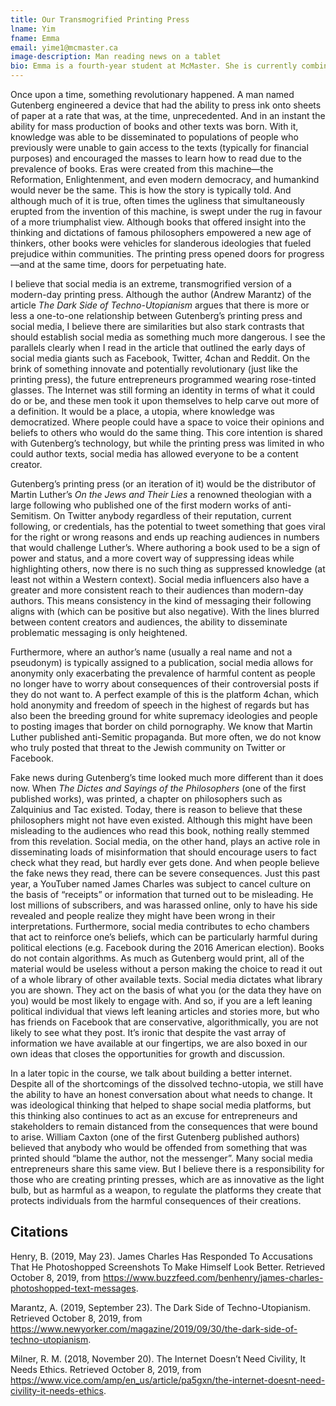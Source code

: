 ```yaml
---
title: Our Transmogrified Printing Press
lname: Yim
fname: Emma
email: yime1@mcmaster.ca
image-description: Man reading news on a tablet
bio: Emma is a fourth-year student at McMaster. She is currently combining in multimedia, and enjoys opportunities to be creative as well as learning about media production. 
---
```


Once upon a time, something revolutionary happened. A man named Gutenberg engineered a device that had the ability to press ink onto sheets of paper at a rate that was, at the time, unprecedented. And in an instant the ability for mass production of books and other texts was born. With it, knowledge was able to be disseminated to populations of people who previously were unable to gain access to the texts (typically for financial purposes) and encouraged the masses to learn how to read due to the prevalence of books. Eras were created from this machine—the Reformation, Enlightenment, and even modern democracy, and humankind would never be the same. This is how the story is typically told. And although much of it is true, often times the ugliness that simultaneously erupted from the invention of this machine, is swept under the rug in favour of a more triumphalist view. Although books that offered insight into the thinking and dictations of famous philosophers empowered a new age of thinkers, other books were vehicles for slanderous ideologies that fueled prejudice within communities. The printing press opened doors for progress—and at the same time, doors for perpetuating hate. 

I believe that social media is an extreme, transmogrified version of a modern-day printing press. Although the author (Andrew Marantz) of the article _The Dark Side of Techno-Utopianism_ argues that there is more or less a one-to-one relationship between Gutenberg’s printing press and social media, I believe there are similarities but also stark contrasts that should establish social media as something much more dangerous. I see the parallels clearly when I read in the article that outlined the early days of social media giants such as Facebook, Twitter, 4chan and Reddit. On the brink of something innovate and potentially revolutionary (just like the printing press), the future entrepreneurs programmed wearing rose-tinted glasses. The Internet was still forming an identity in terms of what it could do or be, and these men took it upon themselves to help carve out more of a definition. It would be a place, a utopia, where knowledge was democratized. Where people could have a space to voice their opinions and beliefs to others who would do the same thing. This core intention is shared with Gutenberg’s technology, but while the printing press was limited in who could author texts, social media has allowed everyone to be a content creator. 

Gutenberg’s printing press (or an iteration of it) would be the distributor of Martin Luther’s _On the Jews and Their Lies_ a renowned theologian with a large following who published one of the first modern works of anti-Semitism. On Twitter anybody regardless of their reputation, current following, or credentials, has the potential to tweet something that goes viral for the right or wrong reasons and ends up reaching audiences in numbers that would challenge Luther’s. Where authoring a book used to be a sign of power and status, and a more covert way of suppressing ideas while highlighting others, now there is no such thing as suppressed knowledge (at least not within a Western context). Social media influencers also have a greater and more consistent reach to their audiences than modern-day authors. This means consistency in the kind of messaging their following aligns with (which can be positive but also negative). With the lines blurred between content creators and audiences, the ability to disseminate problematic messaging is only heightened. 

Furthermore, where an author’s name (usually a real name and not a pseudonym) is typically assigned to a publication, social media allows for anonymity only exacerbating the prevalence of harmful content as people no longer have to worry about consequences of their controversial posts if they do not want to. A perfect example of this is the platform 4chan, which hold anonymity and freedom of speech in the highest of regards but has also been the breeding ground for white supremacy ideologies and people to posting images that border on child pornography. We know that Martin Luther published anti-Semitic propaganda. But more often, we do not know who truly posted that threat to the Jewish community on Twitter or Facebook. 

Fake news during Gutenberg’s time looked much more different than it does now. When _The Dictes and Sayings of the Philosophers_ (one of the first published works), was printed, a chapter on philosophers such as Zalquinius and Tac existed. Today, there is reason to believe that these philosophers might not have even existed. Although this might have been misleading to the audiences who read this book, nothing really stemmed from this revelation. Social media, on the other hand, plays an active role in disseminating loads of misinformation that should encourage users to fact check what they read, but hardly ever gets done. And when people believe the fake news they read, there can be severe consequences. Just this past year, a YouTuber named James Charles was subject to cancel culture on the basis of “receipts” or information that turned out to be misleading. He lost millions of subscribers, and was harassed online, only to have his side revealed and people realize they might have been wrong in their interpretations. Furthermore, social media contributes to echo chambers that act to reinforce one’s beliefs, which can be particularly harmful during political elections (e.g. Facebook during the 2016 American election). Books do not contain algorithms. As much as Gutenberg would print, all of the material would be useless without a person making the choice to read it out of a whole library of other available texts. Social media dictates what library you are shown. They act on the basis of what you (or the data they have on you) would be most likely to engage with. And so, if you are a left leaning political individual that views left leaning articles and stories more, but who has friends on Facebook that are conservative, algorithmically, you are not likely to see what they post. It’s ironic that despite the vast array of information we have available at our fingertips, we are also boxed in our own ideas that closes the opportunities for growth and discussion. 

In a later topic in the course, we talk about building a better internet. Despite all of the shortcomings of the dissolved techno-utopia, we still have the ability to have an honest conversation about what needs to change. It was ideological thinking that helped to shape social media platforms, but this thinking also continues to act as an excuse for entrepreneurs and stakeholders to remain distanced from the consequences that were bound to arise. William Caxton (one of the first Gutenberg published authors) believed that anybody who would be offended from something that was printed should “blame the author, not the messenger”. Many social media entrepreneurs share this same view. But I believe there is a responsibility for those who are creating printing presses, which are as innovative as the light bulb, but as harmful as a weapon, to regulate the platforms they create that protects individuals from the harmful consequences of their creations.  

## Citations

Henry, B. (2019, May 23). James Charles Has Responded To Accusations That He Photoshopped Screenshots To Make Himself Look Better. Retrieved October 8, 2019, from https://www.buzzfeed.com/benhenry/james-charles-photoshopped-text-messages.

Marantz, A. (2019, September 23). The Dark Side of Techno-Utopianism. Retrieved October 8, 2019, from https://www.newyorker.com/magazine/2019/09/30/the-dark-side-of-techno-utopianism.

Milner, R. M. (2018, November 20). The Internet Doesn’t Need Civility, It Needs Ethics. Retrieved October 8, 2019, from https://www.vice.com/amp/en_us/article/pa5gxn/the-internet-doesnt-need-civility-it-needs-ethics.



